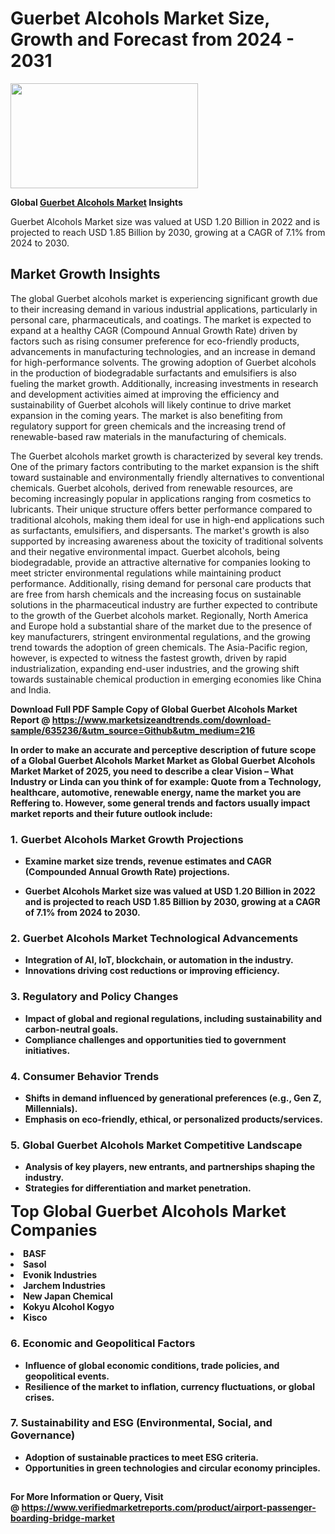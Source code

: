 <H1>Guerbet Alcohols Market Size, Growth and Forecast from 2024 - 2031</H1><img class="aligncenter size-medium wp-image-584254" src="https://thirdeyenews.in/wp-content/uploads/2024/09/Global-Market-Research-300x168.jpeg" alt="" width="300" height="168" /><p><strong>Global&nbsp;<a href="https://www.marketsizeandtrends.com/download-sample/635236/&amp;utm_source=Github&utm_medium=216">Guerbet Alcohols Market</a> Insights</strong></p><p>Guerbet Alcohols Market size was valued at USD 1.20 Billion in 2022 and is projected to reach USD 1.85 Billion by 2030, growing at a CAGR of 7.1% from 2024 to 2030.</p><p><h2>Market Growth Insights</h2> <p>The global Guerbet alcohols market is experiencing significant growth due to their increasing demand in various industrial applications, particularly in personal care, pharmaceuticals, and coatings. The market is expected to expand at a healthy CAGR (Compound Annual Growth Rate) driven by factors such as rising consumer preference for eco-friendly products, advancements in manufacturing technologies, and an increase in demand for high-performance solvents. The growing adoption of Guerbet alcohols in the production of biodegradable surfactants and emulsifiers is also fueling the market growth. Additionally, increasing investments in research and development activities aimed at improving the efficiency and sustainability of Guerbet alcohols will likely continue to drive market expansion in the coming years. The market is also benefiting from regulatory support for green chemicals and the increasing trend of renewable-based raw materials in the manufacturing of chemicals.</p> <p><strong></strong></p> <p>The Guerbet alcohols market growth is characterized by several key trends. One of the primary factors contributing to the market expansion is the shift toward sustainable and environmentally friendly alternatives to conventional chemicals. Guerbet alcohols, derived from renewable resources, are becoming increasingly popular in applications ranging from cosmetics to lubricants. Their unique structure offers better performance compared to traditional alcohols, making them ideal for use in high-end applications such as surfactants, emulsifiers, and dispersants. The market's growth is also supported by increasing awareness about the toxicity of traditional solvents and their negative environmental impact. Guerbet alcohols, being biodegradable, provide an attractive alternative for companies looking to meet stricter environmental regulations while maintaining product performance. Additionally, rising demand for personal care products that are free from harsh chemicals and the increasing focus on sustainable solutions in the pharmaceutical industry are further expected to contribute to the growth of the Guerbet alcohols market. Regionally, North America and Europe hold a substantial share of the market due to the presence of key manufacturers, stringent environmental regulations, and the growing trend towards the adoption of green chemicals. The Asia-Pacific region, however, is expected to witness the fastest growth, driven by rapid industrialization, expanding end-user industries, and the growing shift towards sustainable chemical production in emerging economies like China and India.</p> <p><strong></p><p><span class=""><strong>Download Full PDF Sample Copy of Global Guerbet Alcohols Market Report</strong> @ <a href="https://www.marketsizeandtrends.com/download-sample/635236/&amp;utm_source=Github&utm_medium=216" target="_blank">https://www.marketsizeandtrends.com/download-sample/635236/&amp;utm_source=Github&utm_medium=216</a></span></p><p>In order to make an accurate and perceptive description of future scope of a Global&nbsp;Guerbet Alcohols Market Market as Global&nbsp;Guerbet Alcohols Market Market of 2025, you need to describe a clear Vision &ndash; What Industry or Linda can you think of for example: Quote from a Technology, healthcare, automotive, renewable energy, name the market you are Reffering to. However, some general trends and factors usually impact market reports and their future outlook include:</p><h3>1.&nbsp;<strong>Guerbet Alcohols Market Growth Projections</strong></h3><ul><li>Examine market size trends, revenue estimates and CAGR (Compounded Annual Growth Rate) projections.</li><li><p>Guerbet Alcohols Market size was valued at USD 1.20 Billion in 2022 and is projected to reach USD 1.85 Billion by 2030, growing at a CAGR of 7.1% from 2024 to 2030.</p></li></ul><h3>2.&nbsp;<strong>Guerbet Alcohols Market Technological Advancements</strong></h3><ul><li>Integration of AI, IoT, blockchain, or automation in the industry.</li><li>Innovations driving cost reductions or improving efficiency.</li></ul><h3>3.&nbsp;<strong>Regulatory and Policy Changes</strong></h3><ul><li>Impact of global and regional regulations, including sustainability and carbon-neutral goals.</li><li>Compliance challenges and opportunities tied to government initiatives.</li></ul><h3>4.&nbsp;<strong>Consumer Behavior Trends</strong></h3><ul><li>Shifts in demand influenced by generational preferences (e.g., Gen Z, Millennials).</li><li>Emphasis on eco-friendly, ethical, or personalized products/services.</li></ul><h3>5.&nbsp;<strong>Global Guerbet Alcohols Market Competitive Landscape</strong></h3><ul><li>Analysis of key players, new entrants, and partnerships shaping the industry.</li><li>Strategies for differentiation and market penetration.</li></ul><p data-pm-slice="1 1 []"><span style="color: inherit; font-family: inherit; font-size: 25px;">Top Global Guerbet Alcohols Market Companies</span></p><div class="" data-test-id=""><p><li>BASF</li><li> Sasol</li><li> Evonik Industries</li><li> Jarchem Industries</li><li> New Japan Chemical</li><li> Kokyu Alcohol Kogyo</li><li> Kisco</li></p></div><h3>6.&nbsp;<strong>Economic and Geopolitical Factors</strong></h3><ul><li>Influence of global economic conditions, trade policies, and geopolitical events.</li><li>Resilience of the market to inflation, currency fluctuations, or global crises.</li></ul><h3>7.&nbsp;<strong>Sustainability and ESG (Environmental, Social, and Governance)</strong></h3><ul><li>Adoption of sustainable practices to meet ESG criteria.</li><li>Opportunities in green technologies and circular economy principles.</li></ul><h2><strong style="font-size: 14px;">For More Information or Query, Visit @&nbsp;</strong><a style="background-color: #ffffff; font-size: 14px;" href="https://www.marketsizeandtrends.com/report/guerbet-alcohols-market/" target="_blank">https://www.verifiedmarketreports.com/product/airport-passenger-boarding-bridge-market</a></h2>
